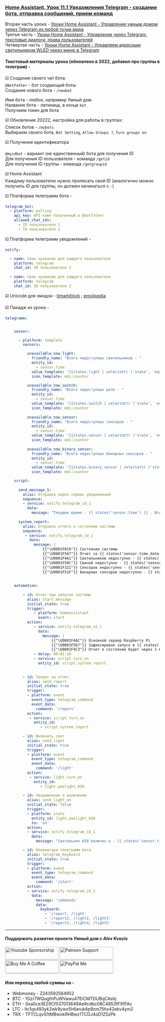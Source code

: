 ### [Home Assistant. Урок 11.1 Уведомления Telegram - создание бота, отправка сообщений, прием команд](https://youtu.be/tV8RjvevVHs)

Вторая часть урока - [Уроки Home Assistant - Управление умным домом через Telegram из любой точки мира](https://youtu.be/tPYXpQwDLYc)    
Третья часть - [Уроки Home Assistant - Управление через Telegram, текстовые диалоги, права пользователей](https://youtu.be/gksZK58ZLDQ)    
Четвертая часть - [Уроки Home Assistant - Управляем адресным светильником WLED через меню в Telegram](https://youtu.be/KqjjBY3QaCg)    

#### Текстовый материалы урока (обновлено в 2022, добавил про группы в телеграм) -    

:ballot_box_with_check: Создание своего чат бота:    
`@BotFather` - бот создающий боты    
Создание нового бота - `/newbot`    

Имя бота - любое, например Умный дом    
Название бота - латиница, в конце `bot`    
Получаем токен для бота    

:ballot_box_with_check: Обновление 20222, настройка для работы в группах:    
Список ботов - `/mybots`    
Выбираем своего бота, `Bot Setting`, `Allow Groups ?`, `Turn groups on`    

:ballot_box_with_check: Получение идентификатора    

`@myidbot` - вариант (не единственный) бота для получения ID    
Для получения ID пользователя - команда `/getid`    
Для получения ID группы - команда `/getgroupid`    


:ballot_box_with_check: Home Assistant    
Каждому пользователю нужно прописать свой ID (аналогично можно получить ID для группы, он должен начинаться с `-`)    

:ballot_box_with_check: Платформа телеграмм бота -    
```yaml
telegram_bot:
  - platform: polling
    api_key: API ключ полученный в @botfather
    allowed_chat_ids:
      - ID пользователя 1
      - ID пользователя 2   
```

:ballot_box_with_check: Платформа телеграмм уведомлений -    
```yaml      
notify:

  - name: Свое название для каждого пользователя
    platform: telegram
    chat_id: ID пользователя 1
    
  - name: Свое название для каждого пользователя
    platform: telegram
    chat_id: ID пользователя 2
```    
    
:ballot_box_with_check: Unicode для эмодзи - [timwhitlock](https://apps.timwhitlock.info/emoji/tables/unicode) ; [emojipedia](https://emojipedia.org/)

:ballot_box_with_check: Пакадж из урока -    
```yaml      
telegramm:


    sensor:

      - platform: template
        sensors:

          unavailable_now_light:
            friendly_name: "Всего недоступных светильников - "
            entity_id:
              - sensor.time
            value_template: "{{states.light | selectattr ('state', 'equalto', 'unavailable') | list | length}}"
            icon_template: mdi:counter        

          unavailable_now_switch:
            friendly_name: "Всего недоступных реле - "
            entity_id:
              - sensor.time
            value_template: "{{states.switch | selectattr ('state', 'equalto', 'unavailable') | list | length}}"
            icon_template: mdi:counter 
            
          unavailable_now_sensor:
            friendly_name: "Всего недоступных сенсоров - "
            entity_id:
              - sensor.time
            value_template: "{{states.sensor | selectattr ('state', 'equalto', 'unavailable') | list | length}}"
            icon_template: mdi:counter
            
          unavailable_now_binary_sensor:
            friendly_name: "Всего недоступных бинарных сенсоров - "
            entity_id:
              - sensor.time
            value_template: "{{states.binary_sensor | selectattr ('state', 'equalto', 'unavailable') | list | length}}"
            icon_template: mdi:counter

    script:
    
      send_message_1:
        alias: Отправка через сервис уведомлений
        sequence:
        - service: notify.telegram_id_1
          data:
            message: "Текущее время - {{ states('sensor.time') }} . Все в порядке"
            
      system_report:
        alias: Отправка отчета о состоянии системы
        sequence:
         - service: notify.telegram_id_1
           data:
             message: | 
                 {{"\U0001F6C0"}} Состояние системы
                 {{"\U0001F567"}} Отчет за {{ states('sensor.time_date') }}
                 {{"\U0001F4A1"}} Светильников недоступно - {{ states('sensor.unavailable_now_light') }} 
                 {{"\U0001F50C"}} Свичей недоступно - {{ states('sensor.unavailable_now_switch') }} 
                 {{"\U0001F321"}} Сенсоров недоступно - {{ states('sensor.unavailable_now_sensor') }} 
                 {{"\U0001F51F"}} Бинарных сенсоров недоступно - {{ states('sensor.unavailable_now_binary_sensor') }}             
            
                        
    automation:   
    
        - id: Отчет при запуске системы
          alias: start_message
          initial_state: true
          trigger:   
             - platform: homeassistant
               event: start          
          action:          
             - service: notify.telegram_id_1
               data:
                 message: | 
                     {{"\U0001F4AC"}} Основной сервер Raspberry Pi 
                     {{"\U0001F567"}} Зафиксирован запуск в {{ states('sensor.time_date') }} 
                     {{"\U0001F4C3"}} Отчет о состоянии будет через 1 минуту            
             - delay: 00:01:10
             - service: script.turn_on
               entity_id: script.system_report
               
               
        - id: Запрос на отчет             
          alias: send_report
          initial_state: true
          trigger:
          - platform: event
            event_type: telegram_command
            event_data:
              command: '/report'
          action:
           - service: script.turn_on
             entity_id: 
                - script.system_report
                
        - id: Включить свет             
          alias: send_light
          initial_state: true
          trigger:
          - platform: event
            event_type: telegram_command
            event_data:
              command: '/light'
          action:
           - service: light.turn_on
             entity_id: 
                - light.yeelight_650
                
        - id: Уведомление о включении             
          alias: send_light_on
          initial_state: false
          trigger:
          - platform: state
            entity_id: light.yeelight_650
            to: 'on'
          action:
          - service: notify.telegram_id_1
            data:
              message: "Светильник 650 включен в - {{ states('sensor.time') }} "

        - id: Клавиатура телеграмм бота
          alias: telegram_keyboard
          initial_state: true
          trigger:
          - platform: event
            event_type: telegram_command
            event_data:
              command: '/start'
          action:
          - service: notify.telegram_id_1
            data:
              message: 'commands'
              data:
                keyboard:
                  - '/report, /light'
                  - '/report2, /light2, /light3'           
                  - '/report3, /light4, /light5'              

```    
____
#### Поддержать развитие проекта *Умный дом с Alex Kvazis*    
<a href="https://www.youtube.com/channel/UCcq9onYHbs6go3kDpfBoqhg/join" target="_blank"><img src="https://raw.githubusercontent.com/kvazis/training/master/lessons/img/youtube.png" alt="Youtube Sponsorship" style="height: 41px !important;width: 174px !important;box-shadow: 0px 3px 2px 0px rgba(190, 190, 190, 0.5) !important;-webkit-box-shadow: 0px 3px 2px 0px rgba(190, 190, 190, 0.5) !important;" ></a>
<a href="https://www.patreon.com/alex_kvazis" target="_blank"><img src="https://raw.githubusercontent.com/kvazis/training/master/lessons/img/patreon-button.png" alt="Patreon Support" style="height: 41px !important;width: 174px !important;box-shadow: 0px 3px 2px 0px rgba(190, 190, 190, 0.5) !important;-webkit-box-shadow: 0px 3px 2px 0px rgba(190, 190, 190, 0.5) !important;" ></a>
<a href="https://www.buymeacoffee.com/greatkvazis" target="_blank"><img src="https://raw.githubusercontent.com/kvazis/training/master/lessons/img/buymeacoffee.png" alt="Buy Me A Coffee" style="height: 41px !important;width: 174px !important;box-shadow: 0px 3px 2px 0px rgba(190, 190, 190, 0.5) !important;-webkit-box-shadow: 0px 3px 2px 0px rgba(190, 190, 190, 0.5) !important;" ></a>
<a href="https://www.paypal.com/paypalme/greatkvazis" target="_blank"><img src="https://raw.githubusercontent.com/kvazis/training/master/lessons/img/paypal.png" alt="PayPal Me" style="height: 41px !important;width: 174px !important;box-shadow: 0px 3px 2px 0px rgba(190, 190, 190, 0.5) !important;-webkit-box-shadow: 0px 3px 2px 0px rgba(190, 190, 190, 0.5) !important;" ></a>

#### Или перевод любой суммы на -     
* Webmoney - Z243592584952
* BTC - 1Gzr7WQugfnPuWVawu47EiCMTDUBqCAshj
* ETH - 0xa0ce3E29Cf537013649Ae9cdbc08C4853fF91FAc
* LTC - ltc1qs493yk2wk9ywx5h6aruk4p9zm75hx42ekv4ym2
* TRX - TFTCLqvS1tMBwokRHBwz1TCDJ4oD1Z5zPk